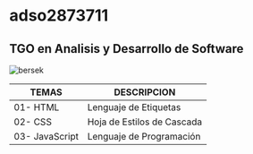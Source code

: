 # adso2873711

## TGO en Analisis y Desarrollo de Software

![bersek](https://upload.wikimedia.org/wikipedia/en/d/db/GutsBerserk.PNG)

| TEMAS | DESCRIPCION |
|--|--|
|01- HTML| Lenguaje de Etiquetas|
|02- CSS| Hoja de Estilos de Cascada|
|03- JavaScript| Lenguaje de Programación|
